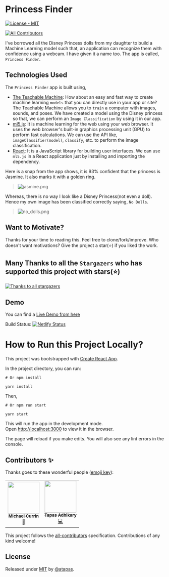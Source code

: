 # Princess Finder

[![License - MIT](https://img.shields.io/badge/License-MIT-blue)](#license)

<!-- ALL-CONTRIBUTORS-BADGE:START - Do not remove or modify this section -->
[![All Contributors](https://img.shields.io/badge/all_contributors-2-orange.svg?style=flat-square)](#contributors-)
<!-- ALL-CONTRIBUTORS-BADGE:END -->

I've borrowed all the Disney Princess dolls from my daughter to build a Machine Learning model such that, an application can recognize them with confidence using a webcam. I have given it a name too. The app is called, `Princess Finder`. 

## Technologies Used

The `Princess Finder` app is built using,
- [The Teachable Machine](https://teachablemachine.withgoogle.com/): How about an easy and fast way to create machine learning `models` that you can directly use in your app or site? The Teachable Machine allows you to `train` a computer with images, sounds, and poses. We have created a model using the Disney princess so that, we can perform an `Image Classification` by using it in our app.
- [ml5.js](https://learn.ml5js.org/#/): It is machine learning for the web using your web browser. It uses the web browser's built-in graphics processing unit (GPU) to perform fast calculations. We can use the API like, `imageClassifier(model)`, `classify`, etc. to perform the image classification.
- [React](https://reactjs.org/docs/getting-started.html): It is a JavaScript library for building user interfaces. We can use `ml5.js` in a React application just by installing and importing the dependency.

Here is a snap from the app shows, it is 93% confident that the princess is Jasmine. It also marks it with a golden ring.

> ![jasmine.png](https://cdn.hashnode.com/res/hashnode/image/upload/v1609042885907/BlS6bjt4g.png)

Whereas, there is no way I look like a Disney Princess(not even a doll). Hence my own image has been classified correctly saying, `No Dolls`.

> ![no_dolls.png](https://cdn.hashnode.com/res/hashnode/image/upload/v1609043109997/kMZcy7EGe.png)

## Want to Motivate?

Thanks for your time to reading this. Feel free to clone/fork/improve. Who doesn't want motivations? Give the project a star(⭐) if you liked the work.

## Many Thanks to all the `Stargazers` who has supported this project with stars(⭐)

[![Thanks to all stargazers](https://git-lister.onrender.com/api/stars/atapas/princess-finder?limit=15)](https://github.com/atapas/princess-finder/stargazers)

## Demo

You can find a [Live Demo from here](http://princess-finder.netlify.app/)

Build Status: [![Netlify Status](https://api.netlify.com/api/v1/badges/a78bf701-a71f-4d07-a7ef-3f3ba21aefbb/deploy-status)](https://app.netlify.com/sites/princess-finder/deploys)

# How to Run this Project Locally?
This project was bootstrapped with [Create React App](https://github.com/facebook/create-react-app).

In the project directory, you can run:

```shell
# Or npm install

yarn install
```
Then,

```shell
# Or npm run start

yarn start
```

This will run the app in the development mode.\
Open [http://localhost:3000](http://localhost:3000) to view it in the browser.

The page will reload if you make edits. You will also see any lint errors in the console.


## Contributors ✨

Thanks goes to these wonderful people ([emoji key](https://allcontributors.org/docs/en/emoji-key)):

<!-- ALL-CONTRIBUTORS-LIST:START - Do not remove or modify this section -->
<!-- prettier-ignore-start -->
<!-- markdownlint-disable -->
<table>
  <tr>
    <td align="center"><a href="https://MichaelCurrin.github.io"><img src="https://avatars0.githubusercontent.com/u/18750745?v=4?s=100" width="100px;" alt=""/><br /><sub><b>Michael Currin</b></sub></a><br /><a href="https://github.com/atapas/princess-finder/issues?q=author%3AMichaelCurrin" title="Bug reports">🐛</a></td>
    <td align="center"><a href="https://tapasadhikary.com"><img src="https://avatars1.githubusercontent.com/u/3633137?v=4?s=100" width="100px;" alt=""/><br /><sub><b>Tapas Adhikary</b></sub></a><br /><a href="https://github.com/atapas/princess-finder/commits?author=atapas" title="Code">💻</a></td>
  </tr>
</table>

<!-- markdownlint-restore -->
<!-- prettier-ignore-end -->

<!-- ALL-CONTRIBUTORS-LIST:END -->

This project follows the [all-contributors](https://github.com/all-contributors/all-contributors) specification. Contributions of any kind welcome!

## License

Released under [MIT](/LICENSE) by [@atapas](https://github.com/atapas).
